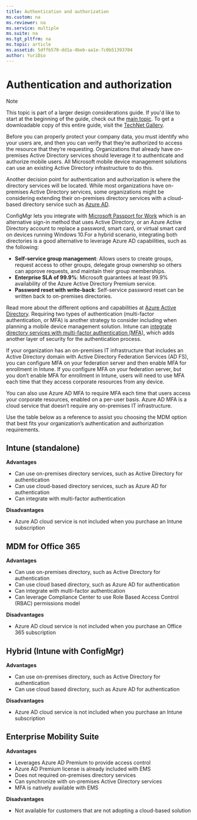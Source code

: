 ```yaml
---
title: Authentication and authorization
ms.custom: na
ms.reviewer: na
ms.service: multiple
ms.suite: na
ms.tgt_pltfrm: na
ms.topic: article
ms.assetid: 5dffb570-dd1a-4beb-aa1e-7c0b51393704
author: YuriDio
---
```

# Authentication and authorization

>[!NOTE]
>This topic is part of a larger design considerations guide. If you'd like to start at the beginning of the guide, check out the [main topic](mdm-design-considerations-guide.md). To get a downloadable copy of this entire guide, visit the [TechNet Gallery](https://gallery.technet.microsoft.com/Mobile-Device-Management-7d401582).

Before you can properly protect your company data, you must identify who your users are, and then you can verify that they’re authorized to access the resource that they’re requesting. Organizations that already have on-premises Active Directory services should leverage it to authenticate and authorize mobile users. All Microsoft mobile device management solutions can use an existing Active Directory infrastructure to do this. 

Another decision point for authentication and authorization is where the directory services will be located. While most organizations have on-premises Active Directory services, some organizations might be considering extending their on-premises directory services with a cloud-based directory service such as [Azure AD](http://azure.microsoft.com/documentation/articles/active-directory-whatis/). 

ConfigMgr lets you integrate with [Microsoft Passport for Work](https://technet.microsoft.com/library/mt488797.aspx) which is an alternative sign-in method that uses Active Directory, or an Azure Active Directory account to replace a password, smart card, or virtual smart card on devices running Windows 10.For a hybrid scenario, integrating both directories is a good alternative to leverage Azure AD capabilities, such as the following:

- **Self-service group management**: Allows users to create groups, request access to other groups, delegate group ownership so others can approve requests, and maintain their group memberships.
- **Enterprise SLA of 99.9%**:  Microsoft guarantees at least 99.9% availability of the Azure Active Directory Premium service.
- **Password reset with write-back**: Self-service password reset can be written back to on-premises directories.

Read more about the different options and capabilities at [Azure Active Directory](https://msdn.microsoft.com/library/azure/dn532272.aspx).
Requiring two types of authentication (multi-factor authentication, or MFA) is another strategy to consider including when planning a mobile device management solution. Intune can [integrate directory services with multi-factor authentication (MFA)](https://technet.microsoft.com/library/dn889751.aspx), which adds another layer of security for the authentication process. 

If your organization has an on-premises IT infrastructure that includes an Active Directory domain with Active Directory Federation Services (AD FS), you can configure MFA on your federation server and then enable MFA for enrollment in Intune. If you configure MFA on your federation server, but you don’t enable MFA for enrollment in Intune, users will need to use MFA each time that they access corporate resources from any device. 

You can also use Azure AD MFA to require MFA each time that users access your corporate resources, enabled on a per-user basis. Azure AD MFA is a cloud service that doesn’t require any on-premises IT infrastructure.

Use the table below as a reference to assist you choosing the MDM option that best fits your organization’s authentication and authorization requirements.

## Intune (standalone)

**Advantages**

- Can use on-premises directory services, such as Active Directory for authentication
- Can use cloud-based directory services, such as Azure AD for authentication
- Can integrate with multi-factor authentication

**Disadvantages**

- Azure AD cloud service is not included when you purchase an Intune subscription

## MDM for Office 365

**Advantages**

- Can use on-premises directory, such as Active Directory for authentication
- Can use cloud based directory, such as Azure AD for authentication
- Can integrate with multi-factor authentication
- Can leverage Compliance Center to use Role Based Access Control (RBAC) permissions model

**Disadvantages**

- Azure AD cloud service is not included when you purchase an Office 365 subscription

## Hybrid (Intune with ConfigMgr)

**Advantages**

- Can use on-premises directory, such as Active Directory for authentication
- Can use cloud based directory, such as Azure AD for authentication

**Disadvantages**

- Azure AD cloud service is not included when you purchase an Intune subscription

## Enterprise Mobility Suite

**Advantages**

- Leverages Azure AD Premium to provide access control
- Azure AD Premium license is already included with EMS
- Does not required on-premises directory services
- Can synchronize with on-premises Active Directory services
- MFA is natively available with EMS

**Disadvantages**

- Not available for customers that are not adopting a cloud-based solution

